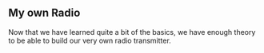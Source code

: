 ## My own Radio
Now that we have learned quite a bit of the basics, we have enough theory to be able to build our very own radio transmitter. 